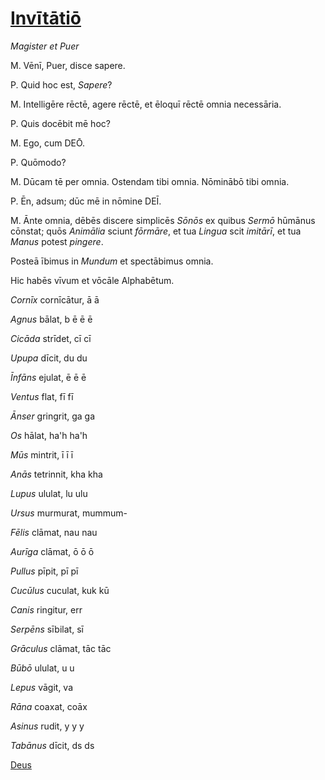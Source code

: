 # [Invītātiō](https://www.archive.org/stream/cu31924032499455#page/n40/mode/1up)

*Magister et Puer*

M. Vēnī, Puer, disce sapere. 

P. Quid hoc est, *Sapere*?

M. Intelligēre rēctē, agere rēctē, et ēloquī rēctē omnia necessāria.

P. Quis docēbit mē hoc?

M. Ego, cum DEŌ. 

P. Quōmodo?

M. Dūcam tē per omnia. Ostendam tibi omnia. Nōminābō tibi omnia.

P. Ēn, adsum; dūc mē in nōmine DEĪ.

M. Ānte omnia, dēbēs discere simplicēs *Sōnōs* ex quibus *Sermō* hūmānus cōnstat; quōs *Animālia* sciunt *fōrmāre*, et tua *Lingua* scit *imitārī*, et tua *Manus* potest *pingere*.

Posteā ībimus in *Mundum* et spectābimus omnia.

Hic habēs vīvum et vōcāle Alphabētum.

*Cornīx* cornīcātur, ā ā

*Agnus* bālat, b ē ē ē

*Cicāda* strīdet, cī cī

*Upupa* dīcit, du du

*Īnfāns* ejulat, ē ē ē

*Ventus* flat, fī fī

*Ānser* gringrit, ga ga

*Os* hālat, ha'h ha'h

*Mūs* mintrit, ī ī ī

*Anās* tetrinnit, kha kha

*Lupus* ululat, lu ulu

*Ursus* murmurat, mummum-

*Fēlis* clāmat, nau nau

*Aurīga* clāmat, ō ō ō

*Pullus* pīpit, pī pī

*Cucūlus* cuculat, kuk kū

*Canis* ringitur, err

*Serpēns* sībilat, sī

*Grāculus* clāmat, tāc tāc

*Būbō* ululat, u u

*Lepus* vāgit, va

*Rāna* coaxat, coāx

*Asinus* rudit, y y y

*Tabānus* dīcit, ds ds

[Deus](../002-deus/002-deus.md)
